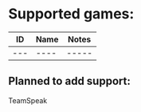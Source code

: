 
# Supported games:
| ID  | Name | Notes |
|-----|------|-------|
| --- | ---- | ----- |

## Planned to add support:
TeamSpeak
